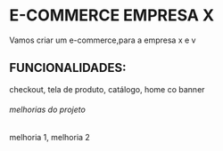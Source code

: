 # E-COMMERCE EMPRESA X

Vamos criar um e-commerce,para a empresa x e v

## FUNCIONALIDADES:

checkout, tela de produto, catálogo, home co banner

###### melhorias do projeto

melhoria 1, melhoria 2
